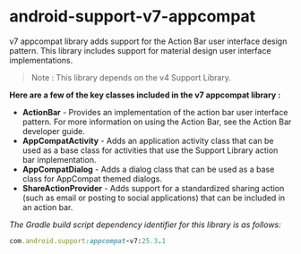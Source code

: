 # android-support-v7-appcompat

v7 appcompat library adds support for the Action Bar user interface design pattern. This library includes support for material design user interface implementations. 

> Note : This library depends on the v4 Support Library.

**Here are a few of the key classes included in the v7 appcompat library :**

- **ActionBar** - Provides an implementation of the action bar user interface pattern. For more information on using the Action Bar, see the Action Bar developer guide.
- **AppCompatActivity** - Adds an application activity class that can be used as a base class for activities that use the Support Library action bar implementation.
- **AppCompatDialog** - Adds a dialog class that can be used as a base class for AppCompat themed dialogs.
- **ShareActionProvider** - Adds support for a standardized sharing action (such as email or posting to social applications) that can be included in an action bar.


*The Gradle build script dependency identifier for this library is as follows:*

```ruby
com.android.support:appcompat-v7:25.3.1
```
